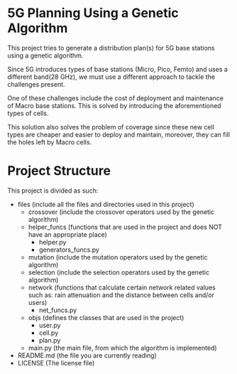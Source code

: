 # 5G Planning Using a Genetic Algorithm

This project tries to generate a distribution plan(s) for 5G base stations using a genetic algorithm.

Since 5G introduces types of base stations (Micro, Pico, Femto) and uses a different band(28 GHz), we must use a different approach to tackle the challenges present.

One of these challenges include the cost of deployment and maintenance of Macro base stations. This is solved by introducing the aforementioned types of cells.

This solution also solves the problem of coverage since these new cell types are cheaper and easier to deploy and maintain, moreover, they can fill the holes left by Macro cells.


# Project Structure

This project is divided as such:

- files (include all the files and directories used in this project)
  - crossover (include the crossover operators used by the genetic algorithm)
  - helper_funcs (functions that are used in the project and does NOT have an appropriate place)
    - helper.py
    - generators_funcs.py
  - mutation (include the mutation operators used by the genetic algorithm)
  - selection (include the selection operators used by the genetic algorithm)
  - network (functions that calculate certain network related values such as: rain attenuation and the distance between cells and/or users)
    - net_funcs.py
  - objs (defines the classes that are used in the project)
    - user.py
    - cell.py
    - plan.py
  - main.py (the main file, from which the algorithm is implemented)
- README.md (the file you are currently reading)
- LICENSE (The license file)